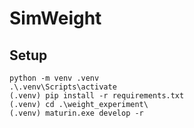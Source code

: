 # SimWeight

## Setup

```
python -m venv .venv
.\.venv\Scripts\activate
(.venv) pip install -r requirements.txt
(.venv) cd .\weight_experiment\
(.venv) maturin.exe develop -r
```